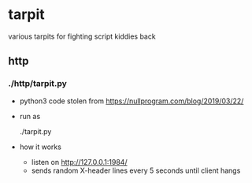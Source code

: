 # tarpit
various tarpits for fighting script kiddies back

## http

### ./http/tarpit.py
* python3 code stolen from https://nullprogram.com/blog/2019/03/22/
* run as

    ./tarpit.py

* how it works
  * listen on http://127.0.0.1:1984/
  * sends random X-header lines every 5 seconds until client hangs
